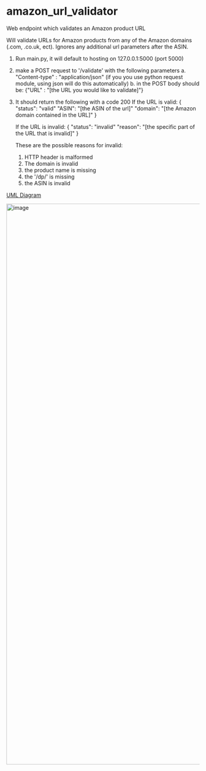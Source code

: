 # amazon_url_validator
Web endpoint which validates an Amazon product URL

Will validate URLs for Amazon products from any of the Amazon domains (.com, .co.uk, ect). Ignores any additional url parameters after the ASIN.

1. Run main.py, it will default to hosting on 127.0.0.1:5000 (port 5000)
2. make a POST request to '/validate' with the following parameters
   a. "Content-type" : "application/json" (if you you use python request module, using json will do this automatically)
   b. in the POST body should be: {"URL" : "[the URL you would like to validate]"}

3. It should return the following with a code 200
   If the URL is valid:
   {
     "status": "valid"
     "ASIN": "[the ASIN of the url]"
     "domain": "[the Amazon domain contained in the URL]"
   }

   If the URL is invalid:
   {
     "status": "invalid"
     "reason": "[the specific part of the URL that is invalid]"
   }

   These are the possible reasons for invalid:
   1. HTTP header is malformed
   2. The domain is invalid
   3. the product name is missing
   4. the '/dp/' is missing
   5. the ASIN is invalid
  
[UML Diagram](diagram.png)

<img width="1864" height="1463" alt="image" src="https://github.com/user-attachments/assets/a6f23c67-0e41-47b7-a071-39fc915c5a53" />

   
